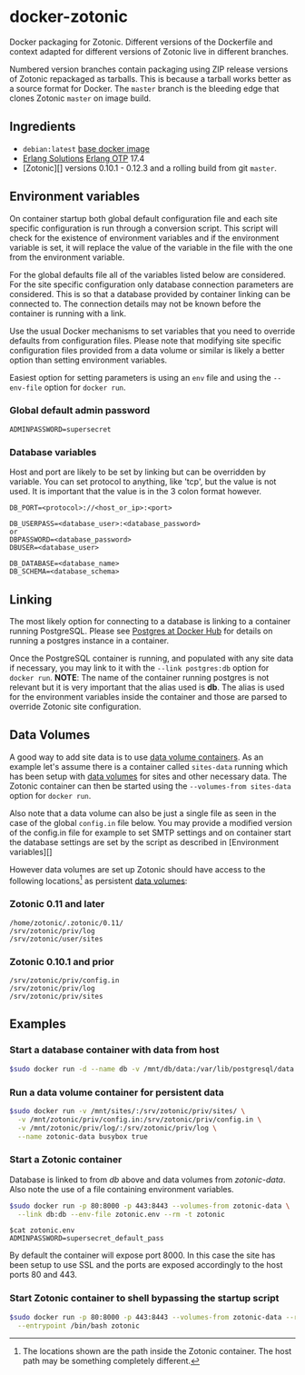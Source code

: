 docker-zotonic
==============

Docker packaging for Zotonic. Different versions of the Dockerfile and context
adapted for different versions of Zotonic live in different branches. 

Numbered version branches contain packaging using ZIP release versions of
Zotonic repackaged as tarballs. This is because a tarball works better as
a source format for Docker. The ```master``` branch is the bleeding edge that
clones Zotonic ```master``` on image build.

Ingredients
-----------

* ```debian:latest``` [base docker image][]
* [Erlang Solutions][] [Erlang OTP][] 17.4
* [Zotonic][] versions 0.10.1 - 0.12.3 and a rolling build from git ```master```.


Environment variables
---------------------

On container startup both global default configuration file and each site
specific configuration is run through a conversion script. This script will
check for the existence of environment variables and if the environment
variable is set, it will replace the value of the variable in the file with
the one from the environment variable.

For the global defaults file all of the variables listed below are considered.
For the site specific configuration only database connection parameters
are considered. This is so that a database provided by container linking can
be connected to. The connection details may not be known before the container
is running with a link.

Use the usual Docker mechanisms to set variables that you need to override
defaults from configuration files. Please note that modifying site specific
configuration files provided from a data volume or similar is likely a better
option than setting environment variables.

Easiest option for setting parameters is using an ```env``` file and using the
```--env-file``` option for ```docker run```.

### Global default admin password

`ADMINPASSWORD=supersecret`

### Database variables 

Host and port are likely to be set by linking but can be overridden by variable.
You can set protocol to anything, like 'tcp', but the value is not used.
It is important that the value is in the 3 colon format however.

```
DB_PORT=<protocol>://<host_or_ip>:<port>

DB_USERPASS=<database_user>:<database_password>
or
DBPASSWORD=<database_password>
DBUSER=<database_user>

DB_DATABASE=<database_name>
DB_SCHEMA=<database_schema>
```

Linking
-------

The most likely option for connecting to a database is linking to a container
running PostgreSQL. Please see [Postgres at Docker Hub][] for details on running
a postgres instance in a container.

Once the PostgreSQL container is running, and populated with any site data if
necessary, you may link to it with the ```--link postgres:db``` option for
```docker run```. **NOTE**: The name of the container running postgres is not
relevant but it is very important that the alias used is **db**. The alias is
used for the environment variables inside the container and those are parsed
to override Zotonic site configuration.

Data Volumes
------------

A good way to add site data is to use [data volume containers][]. As an example
let's assume there is a container called ```sites-data``` running which has
been setup with [data volumes][] for sites and other necessary data. The
Zotonic container can then be started using the ```--volumes-from sites-data```
option for ```docker run```.

Also note that a data volume can also be just a single file as seen in the case
of the global ```config.in``` file below. You may provide a modified version of the
config.in file for example to set SMTP settings and on container start the
database settings are set by the script as described in [Environment variables][]

However data volumes are set up Zotonic should have access to the following
locations[^containerlocations] as persistent [data volumes][]:

### Zotonic 0.11 and later ###

```
/home/zotonic/.zotonic/0.11/
/srv/zotonic/priv/log
/srv/zotonic/user/sites
```

### Zotonic 0.10.1 and prior ###

```
/srv/zotonic/priv/config.in
/srv/zotonic/priv/log
/srv/zotonic/priv/sites
```

[^containerlocations]: The locations shown are the path inside the Zotonic
container. The host path may be something completely different.

Examples
--------

### Start a database container with data from host ###

```bash
$sudo docker run -d --name db -v /mnt/db/data:/var/lib/postgresql/data postgres
```

### Run a data volume container for persistent data ###
```bash
$sudo docker run -v /mnt/sites/:/srv/zotonic/priv/sites/ \
  -v /mnt/zotonic/priv/config.in:/srv/zotonic/priv/config.in \
  -v /mnt/zotonic/priv/log/:/srv/zotonic/priv/log \
  --name zotonic-data busybox true
```

### Start a Zotonic container

Database is linked to from *db* above and data volumes from *zotonic-data*.
Also note the use of a file containing environment variables.

```bash
$sudo docker run -p 80:8000 -p 443:8443 --volumes-from zotonic-data \
  --link db:db --env-file zotonic.env --rm -t zotonic
```

```
$cat zotonic.env 
ADMINPASSWORD=supersecret_default_pass
```

By default the container will expose port 8000. In this case the site has been
setup to use SSL and the ports are exposed accordingly to the host ports
80 and 443.

### Start Zotonic container to shell bypassing the startup script

```bash
$sudo docker run -p 80:8000 -p 443:8443 --volumes-from zotonic-data --rm -ti \
  --entrypoint /bin/bash zotonic
```

[Postgres at Docker Hub]: https://registry.hub.docker.com/_/postgres/
[data volumes]: http://docs.docker.com/userguide/dockervolumes/#data-volumes
[data volume containers]: http://docs.docker.com/userguide/dockervolumes/#creating-and-mounting-a-data-volume-container
[base docker image]: https://registry.hub.docker.com/_/debian/
[Erlang Solutions]: https://www.erlang-solutions.com
[Erlang OTP]: https://www.erlang-solutions.com/downloads/download-erlang-otp
